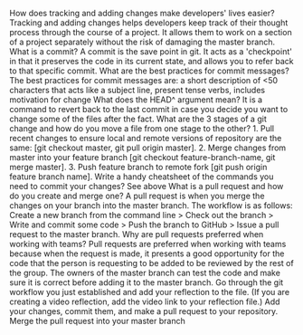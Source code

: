 How does tracking and adding changes make developers' lives easier? Tracking and adding changes helps developers keep track of their thought process through the course of a project. It allows them to work on a section of a project separately without the risk of damaging the master branch.
What is a commit? A commit is the save point in git. It acts as a 'checkpoint' in that it preserves the code in its current state, and allows you to refer back to that specific commit.
What are the best practices for commit messages? The best practices for commit messages are: a short description of <50 characters that acts like a subject line, present tense verbs, includes motivation for change
What does the HEAD^ argument mean? It is a command to revert back to the last commit in case you decide you want to change some of the files after the fact.
What are the 3 stages of a git change and how do you move a file from one stage to the other? 1. Pull recent changes to ensure local and remote versions of repository are the same: [git checkout master, git pull origin master]. 2. Merge changes from master into your feature branch [git checkout feature-branch-name, git merge master]. 3. Push feature branch to remote fork [git push origin feature branch name].
Write a handy cheatsheet of the commands you need to commit your changes? See above
What is a pull request and how do you create and merge one? A pull request is when you merge the changes on your branch into the master branch. The workflow is as follows: Create a new branch from the command line > Check out the branch > Write and commit some code > Push the branch to GitHub > Issue a pull request to the master branch.
Why are pull requests preferred when working with teams? Pull requests are preferred when working with teams because when the request is made, it presents a good opportunity for the code that the person is requesting to be added to be reviewed by the rest of the group. The owners of the master branch can test the code and make sure it is correct before adding it to the master branch.
Go through the git workflow you just established and add your reflection to the file. (If you are creating a video reflection, add the video link to your reflection file.)
Add your changes, commit them, and make a pull request to your repository.
Merge the pull request into your master branch